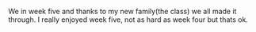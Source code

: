 We in week five and thanks to my new family(the class) we all made it through. I really enjoyed week five, not as hard as week four but thats ok.